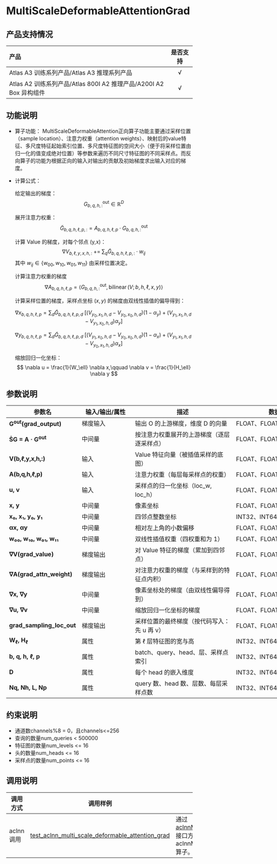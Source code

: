 # MultiScaleDeformableAttentionGrad

## 产品支持情况

| 产品                                                         | 是否支持 |
| :----------------------------------------------------------- | :------: |
| <term>Atlas A3 训练系列产品/Atlas A3 推理系列产品</term>     |    √     |
| <term>Atlas A2 训练系列产品/Atlas 800I A2 推理产品/A200I A2 Box 异构组件</term> |    √     |

## 功能说明

- 算子功能：
  MultiScaleDeformableAttention正向算子功能主要通过采样位置（sample location）、注意力权重（attention weights）、映射后的value特征、多尺度特征起始索引位置、多尺度特征图的空间大小（便于将采样位置由归一化的值变成绝对位置）等参数来遍历不同尺寸特征图的不同采样点。而反向算子的功能为根据正向的输入对输出的贡献及初始梯度求出输入对应的梯度。
- 计算公式：

    给定输出的梯度：
    $$
    G^{\text{out}}_{b,q,h,:} \in \mathbb{R}^D
    $$

    展开注意力权重：
    $$
    \tilde{G}_{b,q,h,\ell,p,:} = A_{b,q,h,\ell,p} \cdot G^{\text{out}}_{b,q,h,:}
    $$


    计算 Value 的梯度，对每个邻点 (y,x)：
    $$
    \nabla V_{b,\ell,y,x,h,:} \; += \;
    \sum_q \tilde{G}_{b,q,h,\ell,p,:} \cdot w_{ij}
    $$
    其中 $w_{ij}\in\{w_{00},w_{10},w_{01},w_{11}\}$ 由采样位置决定。

    计算注意力权重的梯度
    $$
    \nabla A_{b,q,h,\ell,p} =
    \left\langle G^{\text{out}}_{b,q,h,:},
    \operatorname{bilinear}(V;\,b,h,\ell,x,y)\right\rangle
    $$

    计算采样位置的梯度，采样点坐标 $(x,y)$ 的梯度由双线性插值的偏导得到：

    $$
    \nabla x_{b,q,h,\ell,p} =
    \sum_d \tilde{G}_{b,q,h,\ell,p,d}\;
    \big[ (V_{y_0,x_1,h,d} - V_{y_0,x_0,h,d})(1-\alpha_y)
        + (V_{y_1,x_1,h,d} - V_{y_1,x_0,h,d})\alpha_y \big]
    $$

    $$
    \nabla y_{b,q,h,\ell,p} =
    \sum_d \tilde{G}_{b,q,h,\ell,p,d}\;
    \big[ (V_{y_1,x_0,h,d} - V_{y_0,x_0,h,d})(1-\alpha_x)
        + (V_{y_1,x_1,h,d} - V_{y_0,x_1,h,d})\alpha_x \big]
    $$

    缩放回归一化坐标：
    $$
    \nabla u = \frac{1}{W_\ell} \nabla x,\qquad
    \nabla v = \frac{1}{H_\ell} \nabla y
    $$

## 参数说明
<table style="undefined;table-layout: fixed; width: 970px"><colgroup>
  <col style="width: 181px">
  <col style="width: 144px">
  <col style="width: 273px">
  <col style="width: 256px">
  </colgroup>
<thead>
    <tr>
    <th>参数名</th>
    <th>输入/输出/属性</th>
    <th>描述</th>
    <th>数据类型</th>
    </tr>
</thead>
<tbody>
    <tr><td><b>G<sup>out</sup>(grad_output)</b></td><td>梯度输入</td><td>输出 O 的上游梯度，维度 D 的向量</td><td>FLOAT、FLOAT16、BFLOAT16</td></tr>
    <tr><td><b>ṠG = A · G<sup>out</sup></b></td><td>中间量</td><td>按注意力权重展开的上游梯度（逐层逐采样点）</td><td>FLOAT、FLOAT16、BFLOAT16</td></tr>
    <tr><td><b>V(b,ℓ,y,x,h,:)</b></td><td>输入</td><td>Value 特征向量（被插值采样的底图）</td><td>FLOAT、FLOAT16、BFLOAT16</td></tr>
    <tr><td><b>A(b,q,h,ℓ,p)</b></td><td>输入</td><td>注意力权重（每层每采样点的权重）</td><td>FLOAT、FLOAT16、BFLOAT16</td></tr>
    <tr><td><b>u, v</b></td><td>输入</td><td>采样点的归一化坐标（loc_w, loc_h）</td><td>FLOAT、FLOAT16、BFLOAT16</td></tr>
    <tr><td><b>x, y</b></td><td>中间量</td><td>像素坐标</td><td>FLOAT、FLOAT16、BFLOAT16</td></tr>
    <tr><td><b>x₀, x₁, y₀, y₁</b></td><td>中间量</td><td>四邻点整数坐标</td><td>INT32、INT64</td></tr>
    <tr><td><b>αx, αy</b></td><td>中间量</td><td>相对左上角的小数偏移</td><td>FLOAT、FLOAT16、BFLOAT16</td></tr>
    <tr><td><b>w₀₀, w₁₀, w₀₁, w₁₁</b></td><td>中间量</td><td>双线性插值权重（四权重和为 1）</td><td>FLOAT、FLOAT16、BFLOAT16</td></tr>
    <tr><td><b>∇V(grad_value)</b></td><td>梯度输出</td><td>对 Value 特征的梯度（累加到四邻点）</td><td>FLOAT、FLOAT16、BFLOAT16</td></tr>
    <tr><td><b>∇A(grad_attn_weight)</b></td><td>梯度输出</td><td>对注意力权重的梯度（与采样到的特征点内积）</td><td>FLOAT、FLOAT16、BFLOAT16</td></tr>
    <tr><td><b>∇x, ∇y</b></td><td>中间量</td><td>像素坐标处的梯度（由双线性偏导得到）</td><td>FLOAT、FLOAT16、BFLOAT16</td></tr>
    <tr><td><b>∇u, ∇v</b></td><td>中间量</td><td>缩放回归一化坐标的梯度</td><td>FLOAT、FLOAT16、BFLOAT16</td></tr>
    <tr><td><b>grad_sampling_loc_out</b></td><td>梯度输出</td><td>采样位置的最终梯度（按代码写入：先 u 再 v）</td><td>FLOAT、FLOAT16、BFLOAT16</td></tr>
    <tr><td><b>W<sub>ℓ</sub>, H<sub>ℓ</sub></b></td><td>属性</td><td>第 ℓ 层特征图的宽与高</td><td>INT32、INT64</td></tr>
    <tr><td><b>b, q, h, ℓ, p</b></td><td>属性</td><td>batch、query、head、层、采样点索引</td><td>INT32、INT64</td></tr>
    <tr><td><b>D</b></td><td>属性</td><td>每个 head 的嵌入维度</td><td>INT32、INT64</td></tr>
    <tr><td><b>Nq, Nh, L, Np</b></td><td>属性</td><td>query 数、head 数、层数、每层采样点数</td><td>INT32、INT64</td></tr>
</tbody>
</table> 

## 约束说明

- 通道数channels%8 = 0，且channels<=256
- 查询的数量num_queries < 500000
- 特征图的数量num_levels <= 16
- 头的数量num_heads <= 16
- 采样点的数量num_points <= 16

## 调用说明

| 调用方式 | 调用样例                                                                   | 说明                                                             |
|--------------|------------------------------------------------------------------------|----------------------------------------------------------------|
| aclnn调用 | [test_aclnn_multi_scale_deformable_attention_grad](./examples/test_aclnn_multi_scale_deformable_attention_grad.cpp) | 通过[aclnnMultiScaleDeformableAttentionGrad](./docs/aclnnMultiScaleDeformableAttentionGrad.md)接口方式调用aclnnMultiScaleDeformableAttentionGrad算子。    |